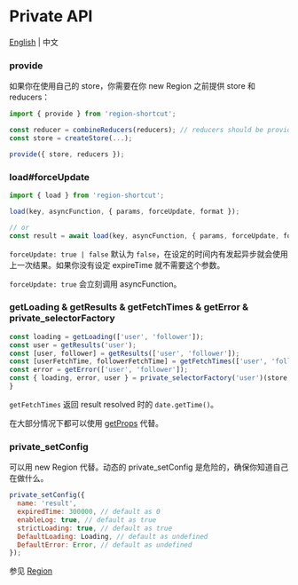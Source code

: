# Private API

[English](https://github.com/regionjs/region-core/blob/master/docs/PrivateAPI-zh_CN.md) | 中文

### provide

如果你在使用自己的 store，你需要在你 new Region 之前提供 store 和 reducers：

```javascript
import { provide } from 'region-shortcut';

const reducer = combineReducers(reducers); // reducers should be provided, or it will be covered
const store = createStore(...);

provide({ store, reducers });
```

### load#forceUpdate

```javascript
import { load } from 'region-shortcut';

load(key, asyncFunction, { params, forceUpdate, format });

// or
const result = await load(key, asyncFunction, { params, forceUpdate, format });
```

`forceUpdate: true | false` 默认为 `false`，在设定的时间内有发起异步就会使用上一次结果。如果你没有设定 expireTime 就不需要这个参数。

`forceUpdate: true` 会立刻调用 asyncFunction。

### getLoading & getResults & getFetchTimes & getError & private_selectorFactory

```javascript
const loading = getLoading(['user', 'follower']);
const user = getResults('user');
const [user, follower] = getResults(['user', 'follower']);
const [userFetchTime, followerFetchTime] = getFetchTimes(['user', 'follower']);
const error = getError(['user', 'follower']);
const { loading, error, user } = private_selectorFactory('user')(store.getState());
}
```

`getFetchTimes` 返回 result resolved 时的 `date.getTime()`。

在大部分情况下都可以使用 [getProps](https://github.com/regionjs/region-core/blob/master/docs/Document-zh_CN.md#getProps) 代替。

### private_setConfig

可以用 new Region 代替。动态的 private_setConfig 是危险的，确保你知道自己在做什么。

```javascript
private_setConfig({
  name: 'result',
  expiredTime: 300000, // default as 0
  enableLog: true, // default as true
  strictLoading: true, // default as true
  DefaultLoading: Loading, // default as undefined
  DefaultError: Error, // default as undefined
});
```

参见 [Region](https://github.com/regionjs/region-core/blob/master/docs/Document-zh_CN.md#Region)
